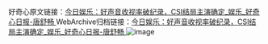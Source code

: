 好奇心原文链接：[今日娱乐：好声音收视率破纪录，CSI结局主演确定_娱乐_好奇心日报-唐舒畅 ](https://www.qdaily.com/articles/12332.html)
WebArchive归档链接：[今日娱乐：好声音收视率破纪录，CSI结局主演确定_娱乐_好奇心日报-唐舒畅 ](http://web.archive.org/web/20190623172539/https://www.qdaily.com/articles/12332.html)
![image](http://ww3.sinaimg.cn/large/007d5XDply1g3wjosb6wxj30u04y1npd)